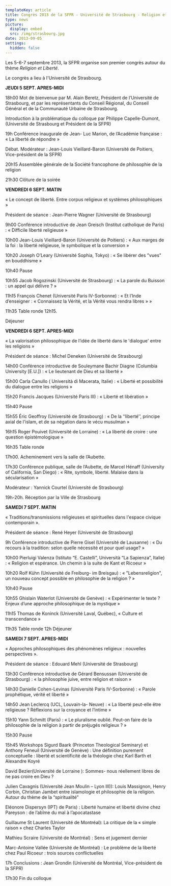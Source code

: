 ```yaml
---
templateKey: article
title: Congrès 2013 de la SFPR - Université de Strasbourg - Religion et liberté
type: news
picture:
  display: embed
  src: /img/strasbourg.jpg
date: 2013-09-05
settings:
  hidden: false
---
```

Les 5-6-7 septembre 2013, la SFPR organise son premier congrès autour du thème *Religion et Liberté*.

Le congrès a lieu à l'Université de Strasbourg.

**JEUDI 5 SEPT. APRES-MIDI**

18h00 Mot de bienvenue par M. Alain Beretz, Président de l’Université de Strasbourg, et par les représentants du Conseil Régional, du Conseil Général et de la Communauté Urbaine de Strasbourg.

Introduction à la problématique du colloque par Philippe Capelle-Dumont, (Université de Strasbourg et Président de la SFPR)

19h Conférence inaugurale de Jean- Luc Marion, de l’Académie française : « La liberté de répondre »

Débat. Modérateur : Jean-Louis Vieillard-Baron (Université de Poitiers, Vice-président de la SFPR)

20h15 Assemblée générale de la Société francophone de philosophie de la religion

21h30 Clôture de la soirée

**VENDREDI 6 SEPT. MATIN**

« Le concept de liberté. Entre corpus religieux et systèmes philosophiques »

Président de séance : Jean-Pierre Wagner (Université de Strasbourg)

9h00 Conférence introductive de Jean Greisch (Institut catholique de Paris) : « Difficile liberté religieuse »

10h00 Jean-Louis Vieillard-Baron (Université de Poitiers) : « Aux marges de la foi : la liberté religieuse, le symbolique et la conversion »

10h20 Joseph O’Leary (Université Sophia, Tokyo) : « Se libérer des "vues" en bouddhisme »

10h40 Pause

10h55 Jacob Rogozinski (Université de Strasbourg) : « La parole du Buisson : un appel qui délivre ? »

11h15 François Chenet (Université Paris IV-Sorbonne) : « Et l’Inde d’enseigner : « Connaissez la Vérité, et la Vérité vous rendra libres » »

11h35 Table ronde 12h15.

Déjeuner

**VENDREDI 6 SEPT. APRES-MIDI**

« La valorisation philosophique de l’idée de liberté dans le 'dialogue' entre les religions »

Président de séance : Michel Deneken (Université de Strasbourg)

14h00 Conférence introductive de Souleymane Bachir Diagne (Columbia University \[E.U.]) : « Le lieutenant de Dieu et sa liberté »

15h00 Carla Canullo ( Università di Macerata, Italie) : « Liberté et possibilité du dialogue entre les religions »

15h20 Francis Jacques (Université Paris III) : « Liberté et libération »

15h40 Pause

15h55 Éric Geoffroy (Université de Strasbourg) : « De la ‘‘liberté’’, principe axial de l'islam, et de sa négation dans le vécu musulman »

16h15 Roger Pouivet (Université de Lorraine) : « La liberté de croire : une question épistémologique »

16h35 Table ronde

17h00. Acheminement vers la salle de l’Aubette.

17h30 Conférence publique, salle de l’Aubette, de Marcel Hénaff (University of California, San Diego) : « Rite, symbole, liberté. Malaise dans la sécularisation »

Modérateur : Yannick Courtel (Université de Strasbourg)

19h-20h. Réception par la Ville de Strasbourg

**SAMEDI 7 SEPT. MATIN**

« Traditions/transmissions religieuses et spirituelles dans l'espace civique contemporain ».

Président de séance : René Heyer (Université de Strasbourg)

9h Conférence introductive de Pierre Gisel (Université de Lausanne) : « Du recours à la tradition: selon quelle nécessité et pour quel usage? »

10h00 Pierluigi Valenza (Istituto “E. Castelli”, Università “La Sapienza”, Italie) : « Religion et espérance. Un chemin à la suite de Kant et Ricoeur »

10h20 Rolf Kühn (Université de Freiburg- im Breisgau) : « "Lebensreligion", un nouveau concept possible en philosophie de la religion ? »

10h40 Pause

10h55 Ghislain Waterlot (Université de Genève) : « Expérimenter le texte ? Enjeux d’une approche philosophique de la mystique »

11h15 Thomas de Koninck (Université Laval, Québec), « Culture et transcendance »

11h35 Table ronde 12h Déjeuner

**SAMEDI 7 SEPT. APRES-MIDI**

« Approches philosophiques des phénomènes religieux : nouvelles perspectives ».

Président de séance : Edouard Mehl (Université de Strasbourg)

13h30 Conférence introductive de Gérard Bensussan (Université de Strasbourg) : « la philosophie juive, entre religion et raison »

14h30 Danielle Cohen-Levinas (Université Paris IV-Sorbonne) : « Parole prophétique, vérité et liberté »

14h50 Jean Leclercq (UCL, Louvain-la- Neuve) : « La liberté peut-elle être religieuse ? Réflexions sur la croyance et l’intime »

15h10 Yann Schmitt (Paris) : « Le pluralisme oublié. Peut-on faire de la philosophie de la religion à partir de préjugés religieux ? »

15h30 Pause

15h45 Workshops
 Sigurd Baark (Princeton Theological Seminary) et Anthony Feneuil (Université de Genève) : Une définition purement conceptuelle : liberté et scientificité de la théologie chez Karl Barth et Alexandre Koyré

David Bezier(Université de Lorraine ): Sommes- nous réellement libres de ne pas croire en Dieu ?

Julien Cavagnis (Université Jean Moulin – Lyon III)): Louis Massignon, Henry Corbin, Christian Jambet entre islamologie et philosophie de la religion. Autour du thème de la “spiritualité”

Eléonore Dispersyn (IPT) de Paris) : Liberté humaine et liberté divine chez Pareyson : de l’abîme du mal à l’apocatastase

Guillaume St Laurent (Université de Montréal): La critique de la « simple raison » chez Charles Taylor

Mathieu Scraire (Université de Montréal) : Sens et jugement dernier

Marc-Antoine Vallée (Université de Montréal) : Le problème de la liberté chez Paul Ricoeur : trois sources conflictuelles

17h Conclusions : Jean Grondin (Université de Montréal, Vice-président de la SFPR)

17h30 Fin du colloque